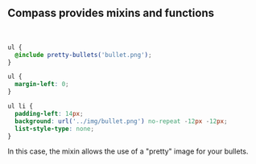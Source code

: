 ## Compass provides mixins and functions

<br>

```scss
ul {
  @include pretty-bullets('bullet.png');
}
```

```scss
ul {
  margin-left: 0;
}

ul li {
  padding-left: 14px;
  background: url('../img/bullet.png') no-repeat -12px -12px;
  list-style-type: none;
}
```

<p class="fragment">In this case, the mixin allows the use of a "pretty" image for your bullets.</p>
